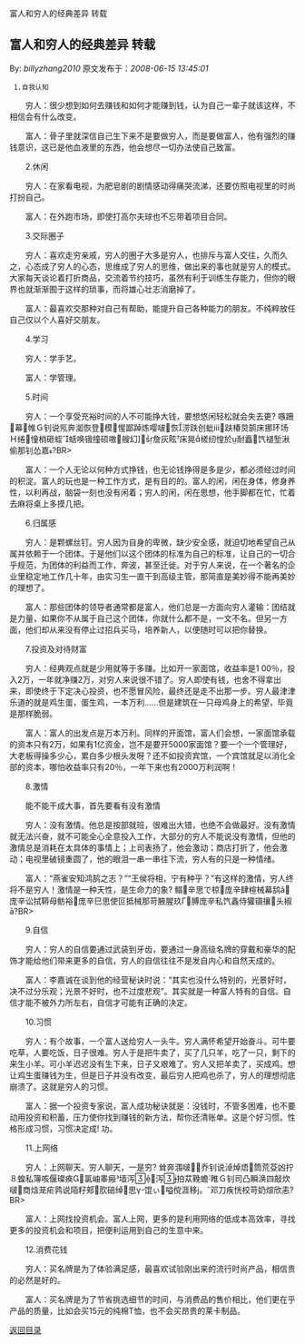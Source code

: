 富人和穷人的经典差异 转载
## 富人和穷人的经典差异 转载

By: *billyzhang2010* 原文发布于：*2008-06-15 13:45:01*

     1.自我认知

　　穷人：很少想到如何去赚钱和如何才能赚到钱，认为自己一辈子就该这样，不相信会有什么改变。

　　富人：骨子里就深信自己生下来不是要做穷人，而是要做富人，他有强烈的赚钱意识，这已是他血液里的东西，他会想尽一切办法使自己致富。

　　2.休闲

　　穷人：在家看电视，为肥皂剧的剧情感动得痛哭流涕，还要仿照电视里的时尚打扮自己。

　　富人：在外跑市场，即使打高尔夫球也不忘带着项目合同。

　　3.交际圈子

　　穷人：喜欢走穷亲戚，穷人的圈子大多是穷人，也排斥与富人交往，久而久之，心态成了穷人的心态，思维成了穷人的思维，做出来的事也就是穷人的模式。大家每天谈论着打折商品，交流着节约技巧，虽然有利于训练生存能力，但你的眼界也就渐渐囿于这样的琐事，而将雄心壮志消磨掉了。

　　富人：最喜欢交那种对自己有帮助，能提升自己各种能力的朋友。不纯粹放任自己仅以个人喜好交朋友。

　　4.学习

　　穷人：学手艺。

　　富人：学管理。

　　5.时间

　　穷人：一个享受充裕时间的人不可能挣大钱，要想悠闲轻松就会失去更?
嗾跚&#57740;幕&#58122;帷Ｇ钊说氖奔洳恢登&#57740;模&#57582;惺鄙踔炼嘤啵&#57549;恢&#57364;涝趺创蚍&#8562;&#57583;趺椿炱鹄床挪环场Ｈ绻&#58225;憧梢砸蛭&#57377;蛞唤锇撞硕嗷&#59337;艘幻&#57476;&#57741;&#57945;&#57943;詹灰眩&#57571;床晃&#57391;槎纫惶於&#57955;耐矗&#57584;饩褪堑湫偷那钊怂嘉&#57532;?BR>

　　富人：一个人无论以何种方式挣钱，也无论钱挣得是多是少，都必须经过时间的积淀。富人的玩也是一种工作方式，是有目的的。富人的闲，闲在身体，修身养性，以利再战，脑袋一刻也没有闲着；穷人的闲，闲在思想，他手脚都在忙，忙着去麻将桌上多摸几把。

　　6.归属感

　　穷人：是颗螺丝钉。穷人因为自身的卑微，缺少安全感，就迫切地希望自己从属并依赖于一个团体。于是他们以这个团体的标准为自己的标准，让自己的一切合乎规范，为团体的利益而工作，奔波，甚至迁徙。对于穷人来说，在一个著名的企业里稳定地工作几十年，由实习生一直干到高级主管，那简直是美妙得不能再美妙的理想了。

　　富人：那些团体的领导者通常都是富人，他们总是一方面向穷人灌输：团结就是力量，如果你不从属于自己这个团体，你就什么都不是，一文不名。但另一方面，他们却从来没有停止过招兵买马，培养新人，以便随时可以把你替换。

　　7.投资及对待财富

　　穷人：经典观点就是少用就等于多赚。比如开一家面馆，收益率是1
00％，投入2万，一年就净赚2万，对穷人来说很不错了。穷人即使有钱，也舍不得拿出来，即使终于下定决心投资，也不愿冒风险，最终还是走不出那一步。穷人最津津乐道的就是鸡生蛋，蛋生鸡，一本万利……但是建筑在一只母鸡身上的希望，毕竟是那样脆弱。

　　富人：富人的出发点是万本万利。同样的开面馆，富人们会想，一家面馆承载的资本只有2万，如果有1亿资金，岂不是要开5000家面馆？要一个一个管理好，大老板得操多少心，累白多少根头发呀？还不如投资宾馆，一个宾馆就足以消化全部的资本，哪怕收益率只有20％，一年下来也有2000万利润啊！

　　8.激情

　　能不能干成大事，首先要看有没有激情

　　穷人：没有激情。他总是按部就班，很难出大错，也绝不会做最好。没有激情就无法兴奋，就不可能全心全意投入工作，大部分的穷人不能说没有激情，但他的激情总是消耗在太具体的事情上；上司表扬了，他会激动；商店打折了，他会激动；电视里破镜重圆了，他的眼泪一串一串往下流，穷人有的只是一种情绪。

　　富人：“燕雀安知鸿鹄之志？”“王侯将相，宁有种乎？”有这样的激情，穷人终将不是穷人！激情是一种天性，是生命力的象?
鳎&#57582;辛思で椋&#57549;庞辛肆楦械幕鸹&#462;&#57549;庞辛讼拭鞯母鲂裕&#57549;庞辛巳思使叵抵械那苛腋腥玖Γ&#57581;膊庞辛私饩鑫侍獾镊攘&#59270;头椒&#257;?BR>

　　9.自信

　　穷人：穷人的自信要通过武装到牙齿，要通过一身高级名牌的穿戴和豪华的配饰才能给他们带来更多的自信，穷人的自信往往不是发自内心和自然天成的。

　　富人：李嘉诚在谈到他的经营秘诀时说：“其实也没什么特别的，光景好时，决不过分乐观；光景不好时，也不过度悲观”。其实就是一种富人特有的自信。自信才能不被外力所左右，自信才可能有正确的决定。

　　10.习惯

　　穷人：有个故事，一个富人送给穷人一头牛。穷人满怀希望开始奋斗。可牛要吃草，人要吃饭，日子很难。穷人于是把牛卖了，买了几只羊，吃了一只，剩下的来生小羊。可小羊迟迟没有生下来，日子又艰难了。穷人又把羊卖了，买成鸡。想让鸡生蛋赚钱为生，但是日子并没有改变，最后穷人把鸡也杀了，穷人的理想彻底崩溃了。这就是穷人的习惯。

　　富人：据一个投资专家说，富人成功秘诀就是：没钱时，不管多困难，也不要动用投资和积蓄，压力使你找到赚钱的新方法，帮你还清账单。这是个好习惯。性格形成习惯，习惯决定成!
功。

　　11.上网络

　　穷人：上网聊天。穷人聊天，一是穷?
耸奔涠啵&#57553;&#58513;乔钊说淖焯焐&#58125;筒荒芟凶拧８蝗私簿咳偃璨痪&#57346;&#57577;氯岫睾瘢&#57567;墙泻&#57674;&#57910;&#57582;泻&#57674;&#57925;拍苁鞔蟾&#58042;睢Ｇ钊司凸瞬涣四敲炊啵&#57550;商焓茏疟鹑说陌籽郏&#57558;肷碚绰&#58128;思γ&#57480;馄ぃ&#57553;嗌傥涯移&#57923;。&#57574;邓刀疾恍校苛奶煊欣恚?BR>

　　富人：上网找投资机会。富人上网，更多的是利用网络的低成本高效率，寻找更多的投资机会和项目，把便利运用到自己的生意中来。

　　12.消费花钱

　　穷人：买名牌是为了体验满足感，最喜欢试验刚出来的流行时尚产品，相信贵的必然是好的。

　　富人：买名牌是为了节省挑选细节的时间，与消费品的售价相比，他们更在乎产品的质量，比如会买15元的纯棉T恤，也不会买昂贵的莱卡制品。

[返回目录](index.html)
